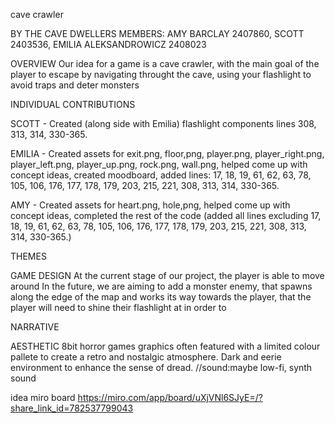 cave crawler

BY THE CAVE DWELLERS
MEMBERS: AMY BARCLAY 2407860, SCOTT 2403536, EMILIA ALEKSANDROWICZ 2408023

OVERVIEW
Our idea for a game is a cave crawler, with the main goal of the player to escape by navigating throught the cave, using your flashlight to avoid traps and deter monsters

INDIVIDUAL CONTRIBUTIONS

SCOTT - Created (along side with Emilia) flashlight components lines 308, 313, 314, 330-365.

EMILIA - Created assets for exit.png, floor,png, player.png, player_right.png, player_left.png, player_up.png, rock.png, wall.png, helped come up with concept ideas, created moodboard, added lines: 17, 18, 19, 61, 62, 63, 78, 105, 106, 176, 177, 178, 179, 203, 215, 221, 308, 313, 314, 330-365.


AMY - Created assets for heart.png, hole,png, helped come up with concept ideas, completed the rest of the code (added all lines excluding 17, 18, 19, 61, 62, 63, 78, 105, 106, 176, 177, 178, 179, 203, 215, 221, 308, 313, 314, 330-365.)

THEMES

GAME DESIGN
At the current stage of our project, the player is able to move around 
In the future, we are aiming to add a monster enemy, that spawns along the edge of the map and works its way towards the player, that the player will need to shine their flashlight at in order to

NARRATIVE

AESTHETIC
8bit horror games graphics often featured with a limited colour pallete to create a retro and nostalgic atmosphere.
Dark and eerie environment to enhance the sense of dread.
//sound:maybe 
low-fi, synth sound

idea miro board
https://miro.com/app/board/uXjVNl6SJyE=/?share_link_id=782537799043
